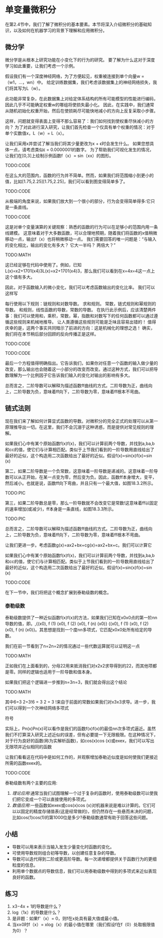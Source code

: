 

<!--
 * @version:
 * @Author:  StevenJokes https://github.com/StevenJokes
 * @Date: 2020-07-07 14:29:58
 * @LastEditors:  StevenJokes https://github.com/StevenJokes
 * @LastEditTime: 2020-07-07 15:08:26
 * @Description:
 * @TODO::
 * @Reference:
-->

# 单变量微积分

在第2.4节中，我们了解了微积分的基本要素。本节将深入介绍微积分的基础知识，以及如何在机器学习的背景下理解和应用微积分。

## 微分学

微分学是从根本上研究功能在小变化下的行为的研究。 要了解为什么这对于深度学习如此重要，让我们考虑一个示例。

假设我们有一个深度神经网络，为了方便起见，权重被连接到单个向量w =（w1，...，wn）中。 给定训练数据集，我们考虑该数据集上的神经网络损失，我们将其写为L（w）。

此功能非常复杂，在此数据集上对给定体系结构的所有可能模型的性能进行编码，因此几乎不可能确定权重w的哪组将使损失最小化。 因此，在实践中，我们通常从随机初始化权重开始，然后在使损耗尽可能快地减小的方向上反复采取小步骤。

这样，问题就变得表面上变得不那么容易了：我们如何找到使权重尽快减小的方向？ 为了对此进行深入研究，让我们首先检查一个仅具有单个权重的情况：对于单个实数值x，L（w）= L（x）。

让我们采用x并尝试了解当我们将其少量更改为x + ϵ时会发生什么。 如果您想具体一点，请考虑类似ϵ = 0.0000001的数字。 为了帮助我们可视化发生的情况，让我们在[0,3]上绘制示例函数f（x）= sin（xx）的图形。

TODO:CODE

在这么大的范围内，函数的行为并不简单。然而，如果我们将范围缩小到更小的值，比如[1.75,2.25][1.75,2.25]，我们可以看到图变得简单多了。

TODO:CODE

从极端的角度来说，如果我们放大到一个很小的部分，行为会变得简单得多:它只是一条直线。

TODO:CODE

这是对单个变量演算的关键观察：熟悉的函数的行为可以在足够小的范围内用一条线建模。 这意味着对于大多数函数，可以合理地预期，随着我们将函数的x值稍微移动一点，输出f（x）也将稍微移动一点。 我们需要回答的唯一问题是：“与输入的变化相比，输出的变化有多大？ 它大一半吗？ 两倍大？”

TODO:MATH

这已经足够在代码中使用了。例如，已知L(x)=x2+1701(x4)3L(x)=x2+1701(x4)3，那么我们可以看到在x=4x=4这一点上这个值有多大。

因此，对于函数输入的微小变化，我们可以考虑函数输出的变化比率。 我们可以这样写

每行使用以下规则：链规则和对数导数。
    求和规则。
    常数，链式规则和幂规则的导数。
    和规则，线性函数的导数，常数的导数。
    在执行此示例后，应该清楚两件事：我们可以使用和，乘积，常数，幂，指数和对数写下的任何函数都可以通过遵循这些规则来机械地推导。
    让人类遵循这些规则可能是乏味且容易出错的！
    值得庆幸的是，这两个事实共同暗示了前进的方向：这是机械化的理想之选！ 确实，我们将在本节稍后部分回顾的反向传播正是这样。


TODO:CODE


TODO:CODE

最后一个方程值得明确指出。它告诉我们，如果你对任意一个函数的输入做少量的改变，那么输出也会随着这一小部分的改变而改变。通过这种方式，我们可以把导数理解为一个比例因子它告诉我们输入的变化对输出的影响有多大。

总而言之，二阶导数可以解释为描述函数ff曲线的方式。二阶导数为正，曲线向上，二阶导数为负，意味着ff向下，二阶导数为零，意味着ff根本不弯曲。

## 链式法则

现在我们来了解如何计算显式函数的导数。对微积分的完全正式的处理可以从第一原理推导出一切。在这里，我们不会沉溺于这种诱惑，而是提供对常见规则的理解。

如果我们心中有某个原始函数f(x)f(x)，我们可以计算前两个导数，并找到a,ba,b和cc的值，使它们与计算相匹配。类似于上节我们看到的一阶导数用直线给出了最好的近似，这个构造用二次函数给出了最好的近似。假设f(x)=sin(x)f(x)=sin (x)

第二，如果二阶导数是一个负常数，这意味着一阶导数是递减的。这意味着一阶导数可以从正开始，在某一点变为零，然后变为负。因此，函数ff本身增大，变平，然后减小。也就是说，函数ff向下弯曲，并且只有一个最大值，如图18.3.2所示。

TODO:PIC

第三，如果二阶导数总是零，那么一阶导数就不会改变它是常数!这意味着ff以固定的速率增加(或减少)，ff本身是一条直线，如图18.3.3所示。

TODO:PIC

总而言之，二阶导数可以解释为描述函数ff曲线的方式。二阶导数为正，曲线向上，二阶导数为负，意味着ff向下，二阶导数为零，意味着ff根本不弯曲。

让我们更进一步。考虑函数g(x)=ax2+bx+cg(x)=ax2+bx+c。我们可以计算它

如果我们心中有某个原始函数f(x)f(x)，我们可以计算前两个导数，并找到a,ba,b和cc的值，使它们与计算相匹配。类似于上节我们看到的一阶导数用直线给出了最好的近似，这个构造用二次函数给出了最好的近似。假设f(x)=sin(x)f(x)=sin (x)

TODO:CODE

在下一节中，我们将把这个概念扩展到泰勒级数的概念。

### 泰勒级数

泰勒级数提供了一种近似函数f(x)f(x)的方法，如果我们已知在x0x0点的第一阶nn导数的值，即。,{(x0), f (1) (x0), f (2) (x0), f (n) (x0)} {(x0), f (1) (x0), f (2) (x0), f (n) (x0)}。其思想是找到一个度nn多项式，它匹配x0x0处所有给定的导数。

我们在前一节看到了n=2n=2的情况通过一些代数运算就可以证明这一点

TODO:MATH

正如我们在上面看到的，分母22用来抵消我们对x2x2求导得到的22，而其他项都是零。同样的逻辑也适用于一阶导数和值本身。

如果我们把这个逻辑进一步推到n=3n=3，我们就会得出这个结论

TODO:MATH

其中6=3 2=3!6 = 3 2 = 3 !来自于前面的常数如果我们对x3x3求导。进一步，我们可以得到一个次神经网络多项式

符号


实际上，Pn(x)Pn(x)可以看作是我们的函数f(x)f(x)的最佳nn次多项式逼近。虽然我们不打算深入研究上述近似的误差，但有必要提一下无限极限。在这种情况下，对于行为良好的函数(称为实解析函数)，如cos(x)cos (x)或exex，我们可以写出无限项并近似相同的函数



让我们看看这在代码中是如何工作的，并观察增加泰勒近似度是如何使我们更接近所需的函数exex的。

TODO:CODE

泰勒级数有两个主要的应用:

1. *理论应用*:通常当我们试图理解一个过于复杂的函数时，使用泰勒级数可以使我们把它变成一个可以直接使用的多项式。
2. *数值应用*:一些函数如exex或cos(x)cos (x)对机器来说是难以计算的。它们可以以固定的精度存储值表(这是经常做的)，但仍然存在一些悬而未决的问题，比如cos(1)cos(1)的第1000位是多少?泰勒级数通常有助于回答这些问题。

## 小结

* 导数可以用来表示当输入发生少量变化时函数的变化。
* 可使用导数规则组合初等导数，以创建任意复杂的导数。
* 导数可以迭代得到二阶或更高阶导数。每一次递增都提供关于函数行为的更细粒度的信息。
* 利用单个数据点的导数信息，我们可以用泰勒级数中得到的多项式来近似表现良好的函数。

## 练习

1. x3−4x + 1的导数是什么？
1. log（1x）的导数是什么？
1. 是非题：如果f'（x）= 0，则f在x处具有最大值或最小值。
1. 当x≥0时f（x）= xlog（x）的最小值在哪里（我们假设f在f（0）处取极限值为0）？
